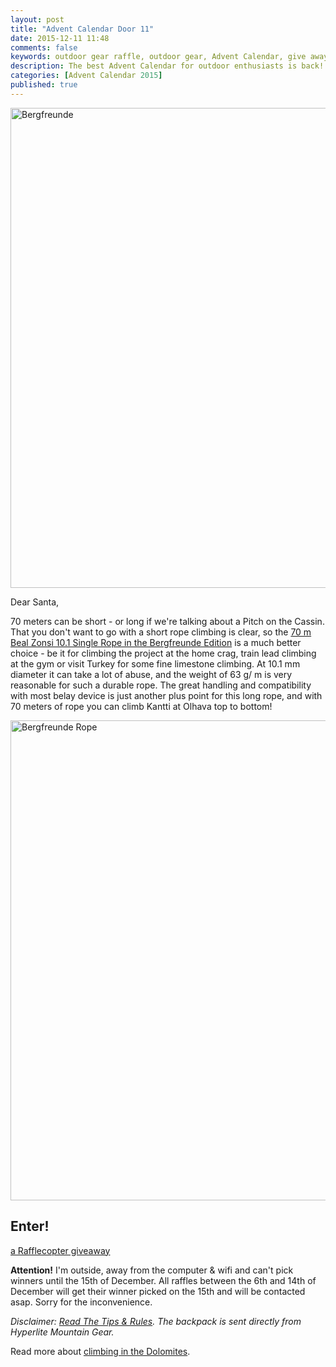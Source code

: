 ```yaml
---
layout: post
title: "Advent Calendar Door 11"
date: 2015-12-11 11:48
comments: false
keywords: outdoor gear raffle, outdoor gear, Advent Calendar, give away
description: The best Advent Calendar for outdoor enthusiasts is back! Full of sweet prizes which will enhance your adventures and make them more ultralight & fun!
categories: [Advent Calendar 2015]
published: true
---
```


<a data-flickr-embed="true"  href="https://www.flickr.com/photos/hendrikmorkel/15997231385/in/album-72157659104767804/" title="Bergfreunde"><img src="https://farm8.staticflickr.com/7501/15997231385_ab1f6c146f_b.jpg" width="1024" height="768" alt="Bergfreunde"></a><script async src="//embedr.flickr.com/assets/client-code.js" charset="utf-8"></script>

<!-- more -->

Dear Santa,

70 meters can be short - or long if we're talking about a Pitch on the Cassin. That you don't want to go with a short rope climbing is clear, so the [70 m Beal Zonsi 10.1 Single Rope in the Bergfreunde Edition](http://www.bergfreunde.de/beal-zonsi-101-bergfreunde-edition-einfachseil/) is a much better choice - be it for climbing the project at the home crag, train lead climbing at the gym or visit Turkey for some fine limestone climbing. At 10.1 mm diameter it can take a lot of abuse, and the weight of 63 g/ m is very reasonable for such a durable rope. The great handling and compatibility with most belay device is just another plus point for this long rope, and with 70 meters of rope you can climb Kantti at Olhava top to bottom! 

<a data-flickr-embed="true"  href="https://www.flickr.com/photos/hendrikmorkel/23535388675/in/dateposted/" title="Bergfreunde Rope"><img src="https://farm1.staticflickr.com/699/23535388675_814530ef24_b.jpg" width="1024" height="768" alt="Bergfreunde Rope"></a><script async src="//embedr.flickr.com/assets/client-code.js" charset="utf-8"></script>

## Enter!

<a class="rcptr" href="http://www.rafflecopter.com/rafl/display/2eafd89570/" rel="nofollow" data-raflid="2eafd89570" data-theme="classic" data-template="547b1bf514e3887a6c34e3c0" id="rcwidget_revf9qhw">a Rafflecopter giveaway</a>
<script src="https://widget-prime.rafflecopter.com/launch.js"></script>

**Attention!** I'm outside, away from the computer & wifi and can't pick winners until the 15th of December. All raffles between the 6th and 14th of December will get their winner picked on the 15th and will be contacted asap. Sorry for the inconvenience. 

*Disclaimer: [Read The Tips & Rules](https://hikinginfinland.com/2015/11/advent-calendar-2015-the-rules.html). The backpack is sent directly from Hyperlite Mountain Gear.*

Read more about [climbing in the Dolomites](https://hikinginfinland.com/2015/08/love-the-dolomites-tour.html).
